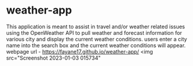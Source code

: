 # weather-app
This application is meant to assist in travel and/or weather related issues using the OpenWeather API to pull weather and forecast information for various city and display the current weather conditions. users enter a city name into the search box and the current weather conditions will appear.
webpage url -  https://fayane17.github.io/weather-app/
<img src="Screenshot 2023-01-03 015734"
